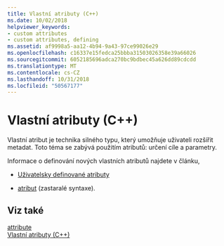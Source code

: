 ```yaml
---
title: Vlastní atributy (C++)
ms.date: 10/02/2018
helpviewer_keywords:
- custom attributes
- custom attributes, defining
ms.assetid: af9998a5-aa12-4b94-9a43-97ce99026e29
ms.openlocfilehash: c16337e15fedca25bbba31503026358e39a66026
ms.sourcegitcommit: 6052185696adca270bc9bdbec45a626dd89cdcdd
ms.translationtype: MT
ms.contentlocale: cs-CZ
ms.lasthandoff: 10/31/2018
ms.locfileid: "50567177"
---
```

# <a name="custom-attributes-c"></a>Vlastní atributy (C++)

Vlastní atribut je technika silného typu, který umožňuje uživateli rozšířit metadat. Toto téma se zabývá použitím atributů: určení cíle a parametry.

Informace o definování nových vlastních atributů najdete v článku,

- [Uživatelsky definované atributy](../user-defined-attributes-cpp-component-extensions.md)

- [atribut](attribute.md) (zastaralé syntaxe).

## <a name="see-also"></a>Viz také

[attribute](attribute.md)<br/>
[Vlastní atributy (C++)](custom-attributes-cpp.md)